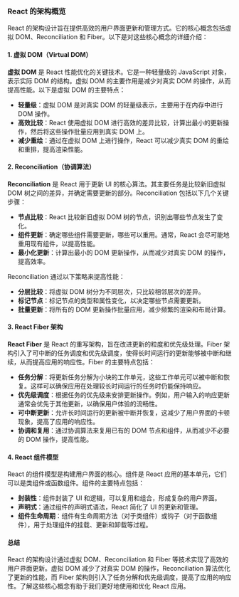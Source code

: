 ### React 的架构概览

React 的架构设计旨在提供高效的用户界面更新和管理方式。它的核心概念包括虚拟 DOM、Reconciliation 和 Fiber。以下是对这些核心概念的详细介绍：

#### 1. 虚拟 DOM（Virtual DOM）

**虚拟 DOM** 是 React 性能优化的关键技术。它是一种轻量级的 JavaScript 对象，表示实际 DOM 的结构。虚拟 DOM 的主要作用是减少对真实 DOM 的操作，从而提高性能。以下是虚拟 DOM 的主要特点：

- **轻量级**：虚拟 DOM 是对真实 DOM 的轻量级表示，主要用于在内存中进行 DOM 操作。
- **高效比较**：React 使用虚拟 DOM 进行高效的差异比较，计算出最小的更新操作，然后将这些操作批量应用到真实 DOM 上。
- **减少重绘**：通过在虚拟 DOM 上进行操作，React 可以减少真实 DOM 的重绘和重排，提高渲染性能。

#### 2. Reconciliation（协调算法）

**Reconciliation** 是 React 用于更新 UI 的核心算法。其主要任务是比较新旧虚拟 DOM 树之间的差异，并确定需要更新的部分。Reconciliation 包括以下几个关键步骤：

- **节点比较**：React 比较新旧虚拟 DOM 树的节点，识别出哪些节点发生了变化。
- **组件更新**：确定哪些组件需要更新，哪些可以重用。通常，React 会尽可能地重用现有组件，以提高性能。
- **最小化更新**：计算出最小的 DOM 更新操作，从而减少对真实 DOM 的操作，提高效率。

Reconciliation 通过以下策略来提高性能：

- **分层比较**：将虚拟 DOM 树分为不同层次，只比较相邻层次的差异。
- **标记节点**：标记节点的类型和属性变化，以决定哪些节点需要更新。
- **批量更新**：将所有的 DOM 更新操作批量应用，减少频繁的渲染和布局计算。

#### 3. React Fiber 架构

**React Fiber** 是 React 的重写架构，旨在改进更新的粒度和优先级处理。Fiber 架构引入了可中断的任务调度和优先级调度，使得长时间运行的更新能够被中断和继续，从而提高应用的响应性。Fiber 的主要特点包括：

- **任务分解**：将更新任务分解为小块的工作单元，这些工作单元可以被中断和恢复。这样可以确保应用在处理较长时间运行的任务时仍能保持响应。
- **优先级调度**：根据任务的优先级来安排更新操作。例如，用户输入的响应更新通常会优先于其他更新，以确保用户体验的流畅性。
- **可中断更新**：允许长时间运行的更新被中断并恢复，这减少了用户界面的卡顿现象，提高了应用的响应性。
- **协调和复用**：通过协调算法来复用已有的 DOM 节点和组件，从而减少不必要的 DOM 操作，提高性能。

#### 4. React 组件模型

React 的组件模型是构建用户界面的核心。组件是 React 应用的基本单元，它们可以是类组件或函数组件。组件的主要特点包括：

- **封装性**：组件封装了 UI 和逻辑，可以复用和组合，形成复杂的用户界面。
- **声明式**：通过组件的声明式语法，React 简化了 UI 的更新和管理。
- **组件生命周期**：组件有生命周期方法（对于类组件）或钩子（对于函数组件），用于处理组件的挂载、更新和卸载等过程。

#### 总结

React 的架构设计通过虚拟 DOM、Reconciliation 和 Fiber 等技术实现了高效的用户界面更新。虚拟 DOM 减少了对真实 DOM 的操作，Reconciliation 算法优化了更新的性能，而 Fiber 架构则引入了任务分解和优先级调度，提高了应用的响应性。了解这些核心概念有助于我们更好地使用和优化 React 应用。